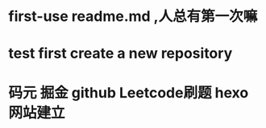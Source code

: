 # first-use readme.md ,人总有第一次嘛
# test first create a new repository
# 码元 掘金 github Leetcode刷题 hexo网站建立 

